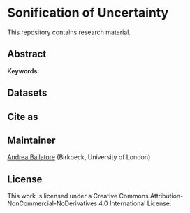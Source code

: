 Sonification of Uncertainty
=============================================

This repository contains research material.

## Abstract


**Keywords:**



## Datasets



## Cite as



## Maintainer

[Andrea Ballatore](http://sites.google.com/site/andreaballatore) (Birkbeck, University of London)

## License

This work is licensed under a Creative Commons Attribution-NonCommercial-NoDerivatives 4.0 International License.
